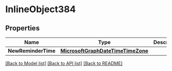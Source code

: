 # InlineObject384

## Properties

Name | Type | Description | Notes
------------ | ------------- | ------------- | -------------
**NewReminderTime** | [**MicrosoftGraphDateTimeTimeZone**](microsoft.graph.dateTimeTimeZone.md) |  | [optional] 

[[Back to Model list]](../README.md#documentation-for-models) [[Back to API list]](../README.md#documentation-for-api-endpoints) [[Back to README]](../README.md)


